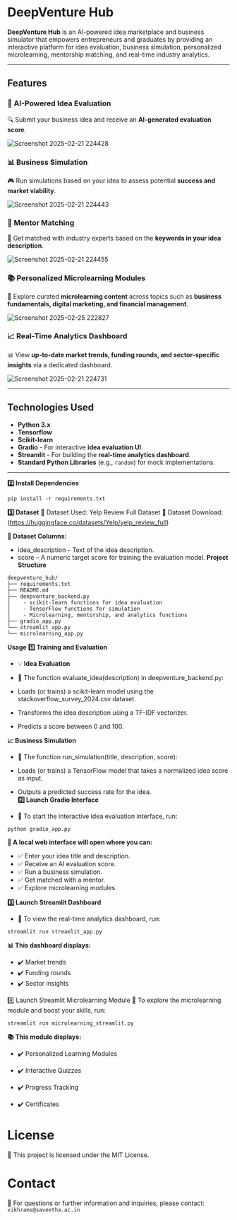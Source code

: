 # **DeepVenture Hub**  

**DeepVenture Hub** is an AI-powered idea marketplace and business simulator that empowers entrepreneurs and graduates by providing an interactive platform for idea evaluation, business simulation, personalized microlearning, mentorship matching, and real-time industry analytics.   

---

## **Features**  

### **🚀 AI-Powered Idea Evaluation**  
🔍 Submit your business idea and receive an **AI-generated evaluation score**.  

![Screenshot 2025-02-21 224428](https://github.com/user-attachments/assets/4ef56c04-7b41-4152-b411-f27aeb22f9aa)


### **📊 Business Simulation**  
🎮 Run simulations based on your idea to assess potential **success and market viability**.

![Screenshot 2025-02-21 224443](https://github.com/user-attachments/assets/d3ec9cf4-1778-488f-9a39-4e45dd23e25d)
 

### **🤝 Mentor Matching**  
🎯 Get matched with industry experts based on the **keywords in your idea description**.  

![Screenshot 2025-02-21 224455](https://github.com/user-attachments/assets/9e815937-b548-4f51-8a1d-90c750d12a01)


### **📚 Personalized Microlearning Modules**  
📖 Explore curated **microlearning content** across topics such as **business fundamentals, digital marketing, and financial management**.  

![Screenshot 2025-02-25 222827](https://github.com/user-attachments/assets/0ac52e7b-4005-453a-ac59-230f0cee054f)


### **📈 Real-Time Analytics Dashboard**  
📊 View **up-to-date market trends, funding rounds, and sector-specific insights** via a dedicated dashboard.  

![Screenshot 2025-02-21 224731](https://github.com/user-attachments/assets/1bdbee35-acfa-46a5-b6e7-fa0f0b7420ab)


---

## **Technologies Used**  

- **Python 3.x**
- **Tensorflow**
- **Scikit-learn**
- **Gradio** - For interactive **idea evaluation UI**.  
- **Streamlit** - For building the **real-time analytics dashboard**.  
- **Standard Python Libraries** (e.g., `random`) for mock implementations.  

---
**2️⃣ Install Dependencies** 
```
pip install -r requirements.txt
```
**3️⃣ Dataset** 
📂 Dataset Used: Yelp Review Full Dataset
🔗 Dataset Download: (https://huggingface.co/datasets/Yelp/yelp_review_full)

**📑 Dataset Columns:**

- idea_description – Text of the idea description.
- score – A numeric target score for training the evaluation model.
**Project Structure**  

```
deepventure_hub/
├── requirements.txt             
├── README.md                    
├── deepventure_backend.py        
│    - scikit‑learn functions for idea evaluation
│    - TensorFlow functions for simulation
│    - Microlearning, mentorship, and analytics functions
├── gradio_app.py                
└── streamlit_app.py
└── microlearning_app.py        
```
**Usage**
**1️⃣ Training and Evaluation**
- 💡 **Idea Evaluation**
- 📌 The function evaluate_idea(description) in deepventure_backend.py:

- Loads (or trains) a scikit-learn model using the stackoverflow_survey_2024.csv dataset.
- Transforms the idea description using a TF-IDF vectorizer.
- Predicts a score between 0 and 100.

**📈 Business Simulation**
- 📌 The function run_simulation(title, description, score):

- Loads (or trains) a TensorFlow model that takes a normalized idea score as input.
- Outputs a predicted success rate for the idea.  
**2️⃣ Launch Gradio Interface**
- 📌 To start the interactive idea evaluation interface, run:

```
python gradio_app.py
```
**🚀 A local web interface will open where you can:**
- ✅ Enter your idea title and description.
- ✅ Receive an AI evaluation score.
- ✅ Run a business simulation.
- ✅ Get matched with a mentor.
- ✅ Explore microlearning modules.


**3️⃣ Launch Streamlit Dashboard**
- 📌 To view the real-time analytics dashboard, run:
```
streamlit run streamlit_app.py
```
**📊 This dashboard displays:**
- ✔️ Market trends
- ✔️ Funding rounds
- ✔️ Sector insights

4️⃣ Launch Streamlit Microlearning Module
📌 To explore the microlearning module and boost your skills, run:
```
streamlit run microlearning_streamlit.py
```
**📚 This module displays:**

- ✔️ Personalized Learning Modules

- ✔️ Interactive Quizzes

- ✔️ Progress Tracking

- ✔️ Certificates


# License
📜 This project is licensed under the MIT License.

# Contact
📧 For questions or further information and inquiries, please contact:
``
vikhrams@saveetha.ac.in
``
